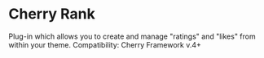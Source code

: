 # Cherry Rank
Plug-in which allows you to create and manage "ratings" and "likes" from within your theme. Сompatibility: Cherry Framework v.4+
